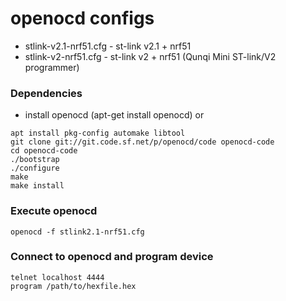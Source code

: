 # openocd configs
- stlink-v2.1-nrf51.cfg - st-link v2.1 + nrf51
- stlink-v2-nrf51.cfg - st-link v2 + nrf51  (Qunqi Mini ST-link/V2 programmer)

### Dependencies
- install openocd (apt-get install openocd)
or
```
apt install pkg-config automake libtool
git clone git://git.code.sf.net/p/openocd/code openocd-code
cd openocd-code
./bootstrap
./configure
make
make install
```
### Execute openocd
```
openocd -f stlink2.1-nrf51.cfg
```
### Connect to openocd and program device
```
telnet localhost 4444
program /path/to/hexfile.hex
```
